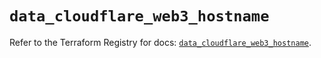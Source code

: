 # `data_cloudflare_web3_hostname`

Refer to the Terraform Registry for docs: [`data_cloudflare_web3_hostname`](https://registry.terraform.io/providers/cloudflare/cloudflare/5.7.1/docs/data-sources/web3_hostname).
